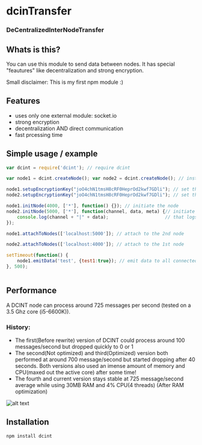 # dcinTransfer

### **D**e**C**entralized**I**nter**N**ode**T**ransfer

## Whats is this?

You can use this module to send data between nodes. It has special "feautures" like decentralization and strong encryption.

Small disclaimer: This is my first npm module :)

## Features

* uses only one external module: socket.io
* strong encryption
* decentralization AND direct communication
* fast prcessing time

## Simple usage / example

```js
var dcint = require('dcint'); // require dcint

var node1 = dcint.createNode(); var node2 = dcint.createNode(); // instanciate the first and 2nd node

node1.setupEncryptionKey("joO4chN1tmsH8cRF0HeprOd2kwf7GDli"); // set the same encryption key for both
node2.setupEncryptionKey("joO4chN1tmsH8cRF0HeprOd2kwf7GDli"); // set the same encryption key for both

node1.initNode(4000, ['*'], function() {}); // initiate the node
node2.initNode(5000, ['*'], function(channel, data, meta) {// initiate the node and attach a callback
    console.log(channel + "|" + data);                     // that logs the recieved message
});

node1.attachToNodes(['localhost:5000']); // attach to the 2nd node

node2.attachToNodes(['localhost:4000']); // attach to the 1st node

setTimeout(function() {
    node1.emitData('test', {test1:true}); // emit data to all connected nodes, node 2 in this case
}, 500);



```
## Performance

A DCINT node can process around 725 messages per second (tested on a 3.5 Ghz core (i5-6600K)).

### History:

+ The first(Before rewrite) version of DCINT could process around 100 messages/second but dropped quickly to 0 or 1
+ The second(Not optimized) and third(Optimized) version both performed at around 700 message/second but started dropping after 40 seconds. Both versions also used an imense amount of memory and CPU(maxed out the active core) after some time!
+ The fourth and current version stays stable at 725 message/second average while using 30MB RAM and 4% CPU(4 threads) (After RAM optimization)


![alt text](https://i.imgur.com/gvWmKuS.png "Comparison")


## Installation

```bash
npm install dcint
```